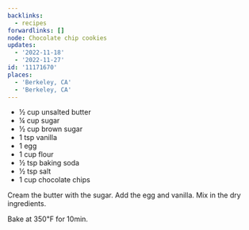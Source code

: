 ```yaml
---
backlinks:
  - recipes
forwardlinks: []
node: Chocolate chip cookies
updates:
  - '2022-11-18'
  - '2022-11-27'
id: '11171670'
places:
  - 'Berkeley, CA'
  - 'Berkeley, CA'
---
```

- ½ cup unsalted butter
- ¼ cup sugar
- ½ cup brown sugar
- 1 tsp vanilla
- 1 egg
- 1 cup flour
- ½ tsp baking soda
- ½ tsp salt
- 1 cup chocolate chips

Cream the butter with the sugar. Add the egg and vanilla. Mix in the dry ingredients.  

Bake at 350℉ for 10min. 
